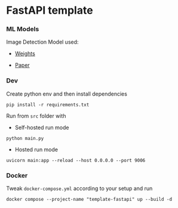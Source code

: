 # FastAPI template

### ML Models
Image Detection Model used:

- [Weights](https://pytorch.org/vision/stable/models/generated/torchvision.models.efficientnet_v2_l.html#torchvision.models.EfficientNet_V2_L_Weights)

- [Paper](https://arxiv.org/pdf/2104.00298.pdf)

### Dev
Create python env and then install dependencies
```
pip install -r requirements.txt
```

Run from `src` folder with

- Self-hosted run mode
```
python main.py
```

- Hosted run mode
```
uvicorn main:app --reload --host 0.0.0.0 --port 9006
```

### Docker
Tweak `docker-compose.yml` according to your setup and run
```
docker compose --project-name "template-fastapi" up --build -d
```


